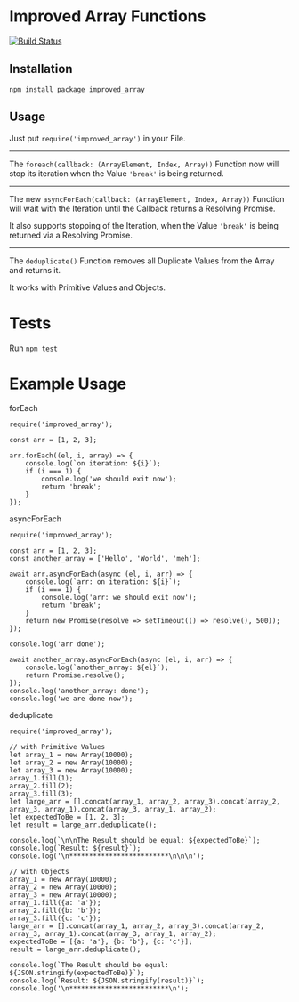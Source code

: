 # Improved Array Functions
[![Build Status](https://travis-ci.com/p85/improved_array.svg?branch=master)](https://travis-ci.com/p85/improved_array)


## Installation
`npm install package improved_array` 


## Usage
Just put `require('improved_array')` in your File.
___
The `foreach(callback: (ArrayElement, Index, Array))` Function now will stop its iteration when the Value `'break'` is being returned.
___
The new `asyncForEach(callback: (ArrayElement, Index, Array))` Function will wait with the Iteration until the Callback returns a Resolving Promise.

It also supports stopping of the Iteration, when the Value `'break'` is being returned via a Resolving Promise.
___

The `deduplicate()` Function removes all Duplicate Values from the Array and returns it.

It works with Primitive Values and Objects.


# Tests
Run `npm test`


# Example Usage
forEach
```
require('improved_array');

const arr = [1, 2, 3];

arr.forEach((el, i, array) => {
    console.log(`on iteration: ${i}`);
    if (i === 1) {
        console.log('we should exit now');
        return 'break';
    }
});
```

asyncForEach
```
require('improved_array');

const arr = [1, 2, 3];
const another_array = ['Hello', 'World', 'meh'];

await arr.asyncForEach(async (el, i, arr) => {
    console.log(`arr: on iteration: ${i}`);
    if (i === 1) {
        console.log('arr: we should exit now');
        return 'break';
    }
    return new Promise(resolve => setTimeout(() => resolve(), 500));
});

console.log('arr done');

await another_array.asyncForEach(async (el, i, arr) => {
    console.log(`another_array: ${el}`);
    return Promise.resolve();
});
console.log('another_array: done');
console.log('we are done now');

```
deduplicate
```
require('improved_array');

// with Primitive Values
let array_1 = new Array(10000);
let array_2 = new Array(10000);
let array_3 = new Array(10000);
array_1.fill(1);
array_2.fill(2);
array_3.fill(3);
let large_arr = [].concat(array_1, array_2, array_3).concat(array_2, array_3, array_1).concat(array_3, array_1, array_2);
let expectedToBe = [1, 2, 3];
let result = large_arr.deduplicate();

console.log(`\n\nThe Result should be equal: ${expectedToBe}`);
console.log(`Result: ${result}`);
console.log('\n*************************\n\n\n');

// with Objects
array_1 = new Array(10000);
array_2 = new Array(10000);
array_3 = new Array(10000);
array_1.fill({a: 'a'});
array_2.fill({b: 'b'});
array_3.fill({c: 'c'});
large_arr = [].concat(array_1, array_2, array_3).concat(array_2, array_3, array_1).concat(array_3, array_1, array_2);
expectedToBe = [{a: 'a'}, {b: 'b'}, {c: 'c'}];
result = large_arr.deduplicate();

console.log(`The Result should be equal: ${JSON.stringify(expectedToBe)}`);
console.log(`Result: ${JSON.stringify(result)}`);
console.log('\n*************************\n');
```